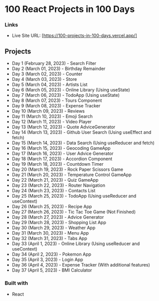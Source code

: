 # 100 React Projects in 100 Days

### Links

- Live Site URL: [https://100-projects-in-100-days.vercel.app/]

## Projects

- Day 1 (February 28, 2023) - Search Filter
- Day 2 (March 01, 2023) - Birthday Remainder
- Day 3 (March 02, 2023) - Counter
- Day 4 (March 03, 2023) - Store
- Day 5 (March 04, 2023) - Artists List
- Day 6 (March 05, 2023) - Online Library (Using useState)
- Day 7 (March 06, 2023) - TodoApp (Using useState)
- Day 8 (March 07, 2023) - Tours Component
- Day 9 (March 08, 2023) - Expense Tracker
- Day 10 (March 09, 2023) - Reviews
- Day 11 (March 10, 2023) - Emoji Search
- Day 12 (March 11, 2023) - Video Player
- Day 13 (March 12, 2023) - Quote AdviceGenerator
- Day 14 (March 13, 2023) - Github User Search (Using useEffect and fetch)
- Day 15 (March 14, 2023) - Data Search (Using useReducer and fetch)
- Day 16 (March 15, 2023) - Geocoding GameApp
- Day 17 (March 16, 2023) - User Advice Generator
- Day 18 (March 17, 2023) - Accordion Component
- Day 19 (March 18, 2023) - Countdown Timer
- Day 20 (March 19, 2023) - Rock Paper Scissors Game
- Day 21 (March 20, 2023) - Temperature Control GameApp
- Day 22 (March 21, 2023) - Quiz GameApp
- Day 23 (March 22, 2023) - Router Navigation
- Day 24 (March 23, 2023) - Contacts List
- Day 25 (March 25, 2023) - TodoApp (Using useReducer and useContext)
- Day 26 (March 25, 2023) - Recipe App
- Day 27 (March 26, 2023) - Tic Tac Toe Game (Not Finished)
- Day 28 (March 27, 2023) - Advice Generator
- Day 29 (March 28, 2023) - Shopping List App
- Day 30 (March 29, 2023) - Weather App
- Day 31 (March 30, 2023) - Menu App
- Day 32 (March 31, 2023) - Tabs App
- Day 33 (April 1, 2023) - Online Library (Using useReducer and useContext)
- Day 34 (April 2, 2023) - Pokemon App
- Day 35 (April 3, 2023) - Login App
- Day 36 (April 4, 2023) - Expense Tracker (With additional features)
- Day 37 (April 5, 2023) - BMI Calculator

### Built with

- React

